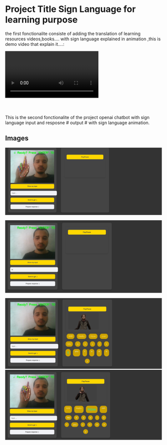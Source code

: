 # Project Title Sign Language for learning purpose
the first fonctionalite consiste of adding the translation of learning resources videos,books.... with sign language explained in animation ,this is demo video that explain it....:

![Example Video](first_fonc.mp4)
<br><br><br><br>
This is the second fonctionalite of the project openai chatbot with sign language input and resposne # output # with sign language animation.

## Images

![Example Image](Img/Screenshot_25-7-2024_14410_localhost.jpeg)

![Example Image](Img/Screenshot_25-7-2024_14424_localhost.jpeg)  

![Example Image](Img/Screenshot_25-7-2024_144234_localhost.jpeg)
![Example Image](Img/Screenshot_25-7-2024_144340_localhost.jpeg)



